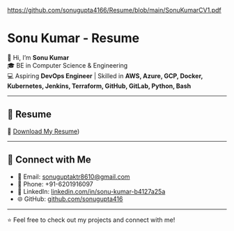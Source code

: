 https://github.com/sonugupta4166/Resume/blob/main/SonuKumarCV1.pdf
# Sonu Kumar - Resume

👋 Hi, I’m **Sonu Kumar**  
🎓 BE in Computer Science & Engineering  
💻 Aspiring **DevOps Engineer** | Skilled in **AWS, Azure, GCP, Docker, Kubernetes, Jenkins, Terraform, GitHub, GitLab, Python, Bash**  

---

## 📌 Resume
📄 [Download My Resume](https://github.com/sonugupta4166/Resume/blob/main/SonuKumarCV1.pdf))  

---

## 🔗 Connect with Me
- 📧 Email: sonuguptaktr8610@gmail.com  
- 📱 Phone: +91-6201916097  
- 💼 LinkedIn: [linkedin.com/in/sonu-kumar-b4127a25a](https://linkedin.com/in/sonu-kumar-b4127a25a)  
- 🌐 GitHub: [github.com/sonugupta416](https://github.com/sonugupta416)  

---
⭐️ Feel free to check out my projects and connect with me!
